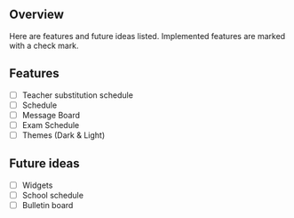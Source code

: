 ## Overview

Here are features and future ideas listed. Implemented features are marked with a check mark.

## Features

- [ ] Teacher substitution schedule
- [ ] Schedule
- [ ] Message Board
- [ ] Exam Schedule
- [ ] Themes (Dark & Light)

## Future ideas

- [ ] Widgets
- [ ] School schedule
- [ ] Bulletin board
